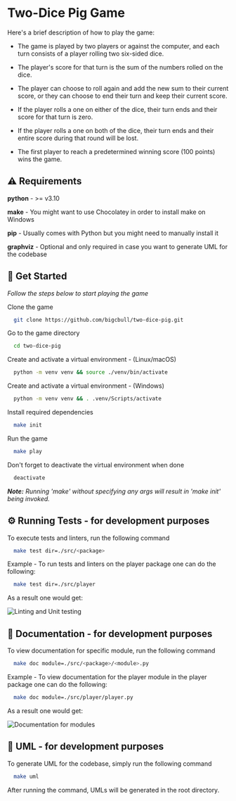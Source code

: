 # Two-Dice Pig Game

Here's a brief description of how to play the game:

- The game is played by two players or against the computer, and each turn consists of a player rolling two six-sided dice.

- The player's score for that turn is the sum of the numbers rolled on the dice.

- The player can choose to roll again and add the new sum to their current score, or they can choose to end their turn and keep their current score.

- If the player rolls a one on either of the dice, their turn ends and their score for that turn is zero.

- If the player rolls a one on both of the dice, their turn ends and their entire score during that round will be lost.

- The first player to reach a predetermined winning score (100 points) wins the game.

## ⚠️ Requirements

**python** - >= v3.10

**make** - You might want to use Chocolatey in order to install make on Windows

**pip** - Usually comes with Python but you might need to manually install it

**graphviz** - Optional and only required in case you want to generate UML for the codebase

## 🎲 Get Started

_Follow the steps below to start playing the game_

Clone the game

```bash
  git clone https://github.com/bigcbull/two-dice-pig.git
```

Go to the game directory

```bash
  cd two-dice-pig
```

Create and activate a virtual environment - (Linux/macOS)

```bash
  python -m venv venv && source ./venv/bin/activate
```

Create and activate a virtual environment - (Windows)

```bash
  python -m venv venv && . .venv/Scripts/activate
```

Install required dependencies

```bash
  make init
```

Run the game

```bash
  make play
```

Don't forget to deactivate the virtual environment when done

```bash
  deactivate
```

**_Note:_** _Running 'make' without specifying any args will result in 'make init' being invoked._

## ⚙️ Running Tests - for development purposes

To execute tests and linters, run the following command

```bash
  make test dir=./src/<package>
```

Example - To run tests and linters on the player package one can do the following:

```bash
  make test dir=./src/player
```

As a result one would get:

![Linting and Unit testing](https://i.imgur.com/ECKY5Ck.png)

## 📃 Documentation - for development purposes

To view documentation for specific module, run the following command

```bash
  make doc module=./src/<package>/<module>.py
```

Example - To view documentation for the player module in the player package one can do the following:

```bash
  make doc module=./src/player/player.py
```

As a result one would get:

![Documentation for modules](https://i.imgur.com/TyDxR0x.png)

## 📝 UML - for development purposes

To generate UML for the codebase, simply run the following command

```bash
  make uml
```

After running the command, UMLs will be generated in the root directory.
